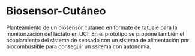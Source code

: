 # Biosensor-Cutáneo

Planteamiento de un biosensor cutáneo en formate de tatuaje para la monitorización del lactato en UCI. En el prototipo se propone también el acoplamiento del sistema de sensado con un sistema de alimentación por biocombustible para conseguir un ssitema con autonomía.
